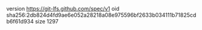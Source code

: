 version https://git-lfs.github.com/spec/v1
oid sha256:2db824d4fd9ae6e052a28218a08e975596bf2633b034111b71825cdb6f61d934
size 1297
